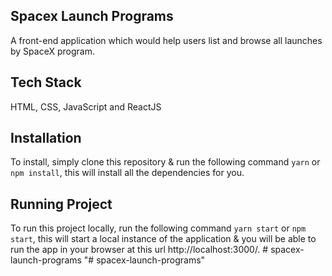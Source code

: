 ## Spacex Launch Programs
A front-end application which would help users list and browse all launches by SpaceX program.

## Tech Stack
HTML, CSS, JavaScript and ReactJS

## Installation
To install, simply clone this repository & run the following command  `yarn` or `npm install`, this will install all the dependencies for you.

## Running Project
To run this project locally, run the following command  `yarn start` or `npm start`, this will start a local instance of the application & you will be able to run the app in your browser at this url http://localhost:3000/.
#   s p a c e x - l a u n c h - p r o g r a m s  
 "# spacex-launch-programs" 
